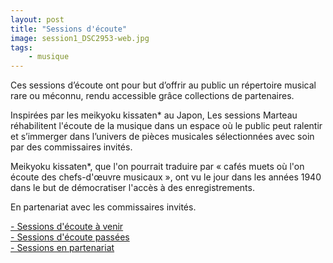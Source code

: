 ```yaml
---
layout: post
title: "Sessions d'écoute"
image: session1_DSC2953-web.jpg
tags:   
    - musique
---
```

Ces sessions d’écoute ont pour but d’offrir au public un répertoire musical rare ou méconnu, rendu accessible grâce collections de partenaires.

Inspirées par les meikyoku kissaten* au Japon, Les sessions Marteau réhabilitent l'écoute de la musique dans un espace où le public peut ralentir et s’immerger dans l’univers de pièces musicales sélectionnées avec soin par des commissaires invités.

Meikyoku kissaten*, que l'on pourrait traduire par « cafés muets où l'on écoute des chefs-d'œuvre musicaux », ont vu le jour dans les années 1940 dans le but de démocratiser l'accès à des enregistrements.

En partenariat avec les commissaires invités.

<a href="../evenement-a-venir/">- Sessions d'écoute à venir
</a>
<br>
<a href="../sessions-passes/">- Sessions d'écoute passées
</a>
<br>
<a href="../partenariats/">- Sessions en partenariat
</a>
<br>
